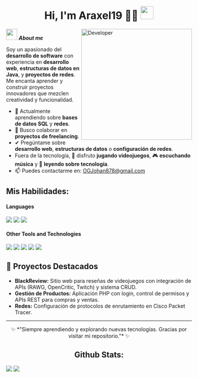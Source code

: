 <h1 align="center"><b>Hi, I'm Araxel19 👨‍💻</b> <img src="https://media.giphy.com/media/hvRJCLFzcasrR4ia7z/giphy.gif" width="35"></h1>

<!-- Imagen a la derecha -->
<img align="right" width=300px alt="Developer" src="https://media0.giphy.com/media/v1.Y2lkPTc5MGI3NjExdGMwM2NwcWp1cXN0dTR5c2xsdmN2NDY1Y3V2eTNnbHI1cWFtajhqcCZlcD12MV9pbnRlcm5hbF9naWZfYnlfaWQmY3Q9Zw/RbDKaczqWovIugyJmW/giphy.gif" />

<!-- Descripción -->
<img src="https://media.giphy.com/media/ObNTw8Uzwy6KQ/giphy.gif" width="30px">&nbsp;***About me***

Soy un apasionado del **desarrollo de software** con experiencia en **desarrollo web**, **estructuras de datos en Java**, y **proyectos de redes**. Me encanta aprender y construir proyectos innovadores que mezclen creatividad y funcionalidad.
- 🌱 Actualmente aprendiendo sobre **bases de datos SQL** y **redes**.
- 👯 Busco colaborar en **proyectos de freelancing**.
- ✔ Pregúntame sobre **desarrollo web**, **estructuras de datos** o **configuración de redes**.
- Fuera de la tecnología, 💜 disfruto **jugando videojuegos**, 🎮 **escuchando música** y 📖 **leyendo sobre tecnología**.
- 📫 Puedes contactarme en: [OGJohan878@gmail.com](mailto:OGJohan878@gmail.com)

## Mis Habilidades: 

<h4> Languages </h4>
<span> 
  <img src="https://img.shields.io/badge/Java-ED8B00?style=for-the-badge&logo=java&logoColor=white">
  <img src="https://img.shields.io/badge/PHP-777BB4?style=for-the-badge&logo=php&logoColor=white">
  <img src="https://img.shields.io/badge/SQL-003B57?style=for-the-badge&logo=postgresql&logoColor=white">
</span>

<h4> Other Tools and Technologies </h4>
<span>
  <img src="https://img.shields.io/badge/NetBeans-1B6AC6?style=for-the-badge&logo=apache-netbeans-ide&logoColor=white">
  <img src="https://img.shields.io/badge/XAMPP-FB7A24?style=for-the-badge&logo=xampp&logoColor=white">
  <img src="https://img.shields.io/badge/Git-F05032?style=for-the-badge&logo=git&logoColor=white">
  <img src="https://img.shields.io/badge/MySQL-4479A1?style=for-the-badge&logo=mysql&logoColor=white">
  <img src="https://img.shields.io/badge/Linux-FCC624?style=for-the-badge&logo=linux&logoColor=black">
</span>

## 📂 Proyectos Destacados

- **BlackReview:** Sitio web para reseñas de videojuegos con integración de APIs (RAWG, OpenCritic, Twitch) y sistema CRUD.
- **Gestión de Productos:** Aplicación PHP con login, control de permisos y APIs REST para compras y ventas.
- **Redes:** Configuración de protocolos de enrutamiento en Cisco Packet Tracer.

---

<div align="center">
  ✨ *"Siempre aprendiendo y explorando nuevas tecnologías. Gracias por visitar mi repositorio."* ✨
</div>

<h2 align="center">Github Stats:</h2> 

[![](https://github-readme-stats.vercel.app/api?username=Araxel19&show_icons=true&theme=tokyonight&hide_border=true&locale=en)](https://github.com/Araxel19)
[![](https://github-readme-streak-stats.herokuapp.com/?user=Araxel19&theme=material-palenight)](https://github.com/Araxel19)

